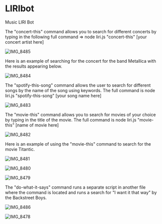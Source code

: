 # LIRIbot
Music LIRI Bot

The "concert-this" command allows you to search for different concerts by typing in the following full command => node liri.js "concert-this" [your concert artist here]


![IMG_8485](https://user-images.githubusercontent.com/25098781/54792254-9417b680-4bfa-11e9-8c7b-58c65824923b.JPG)

Here is an example of searching for the concert for the band Metallica with the results appearing below. 

![IMG_8484](https://user-images.githubusercontent.com/25098781/54792259-9843d400-4bfa-11e9-891f-3aa1def225b8.JPG)

The "spotify-this-song" command allows the user to search for different songs by the name of the song using keywords. The full command is node liri.js "spotify-this-song" [your song name here]


![IMG_8483](https://user-images.githubusercontent.com/25098781/54792266-9f6ae200-4bfa-11e9-84f7-05881841cdc4.JPG)

The "movie-this" command allows you to search for movies of your choice by typing in the title of the movie. The full command is node liri.js "movie-this" [name of movie here]

![IMG_8482](https://user-images.githubusercontent.com/25098781/54792273-a42f9600-4bfa-11e9-9962-f8a275960cbc.JPG)

Here is an example of using the "movie-this" command to search for the movie Titantic. 

![IMG_8481](https://user-images.githubusercontent.com/25098781/54792278-a85bb380-4bfa-11e9-868c-985d2b50c76b.JPG)



![IMG_8480](https://user-images.githubusercontent.com/25098781/54792282-adb8fe00-4bfa-11e9-81d2-0aa6c6094d70.JPG)


![IMG_8479](https://user-images.githubusercontent.com/25098781/54792291-b7426600-4bfa-11e9-98d7-dd38506d3a81.JPG)

The "do-what-it-says" command runs a separate script in another file where the command is located and runs a search for "I want it that way" by the Backstreet Boys. 


![IMG_8486](https://user-images.githubusercontent.com/25098781/54794267-ca0d6880-4c03-11e9-9d60-324ade1edc95.JPG)


![IMG_8478](https://user-images.githubusercontent.com/25098781/54792300-bd384700-4bfa-11e9-9af4-153034cbeb79.JPG)
